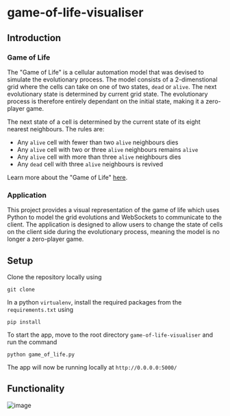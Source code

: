 # game-of-life-visualiser
## Introduction
### Game of Life
The "Game of Life" is a cellular automation model that was devised to simulate the evolutionary process. The model consists of a 2-dimenstional grid where the cells can take on one of two states, `dead` or `alive`. The next evolutionary state is determined by current grid state. The evolutionary process is therefore entirely dependant on the initial state, making it a zero-player game. 

The next state of a cell is determined by the current state of its eight nearest neighbours. The rules are:
* Any `alive` cell with fewer than two `alive` neighbours dies
* Any `alive` cell with two or three `alive` neighbours remains `alive`
* Any `alive` cell with more than three `alive` neighbours dies
* Any `dead` cell with three `alive` neighbours is revived

Learn more about the "Game of Life" [here](http://mathworld.wolfram.com/GameofLife.html).

### Application
This project provides a visual representation of the game of life which uses Python to model the grid evolutions and WebSockets to communicate to the client. The application is designed to allow users to change the state of cells on the client side during the evolutionary process, meaning the model is no longer a zero-player game. 

## Setup
Clone the repository locally using 
```
git clone
```
In a python `virtualenv`, install the required packages from the `requirements.txt` using 
```
pip install
```
To start the app, move to the root directory `game-of-life-visualiser` and run the command
```
python game_of_life.py
```
The app will now be running locally at `http://0.0.0.0:5000/`

## Functionality 


![image](https://user-images.githubusercontent.com/48162231/66879688-29273600-efb7-11e9-90ae-396d2024e4bd.png)
